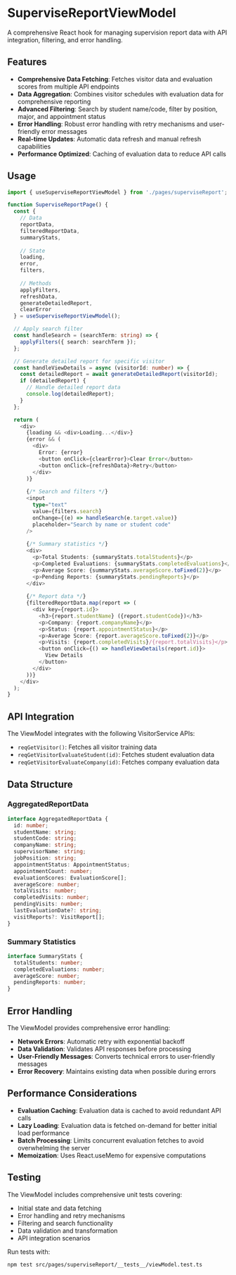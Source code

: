 # SuperviseReportViewModel

A comprehensive React hook for managing supervision report data with API integration, filtering, and error handling.

## Features

- **Comprehensive Data Fetching**: Fetches visitor data and evaluation scores from multiple API endpoints
- **Data Aggregation**: Combines visitor schedules with evaluation data for comprehensive reporting
- **Advanced Filtering**: Search by student name/code, filter by position, major, and appointment status
- **Error Handling**: Robust error handling with retry mechanisms and user-friendly error messages
- **Real-time Updates**: Automatic data refresh and manual refresh capabilities
- **Performance Optimized**: Caching of evaluation data to reduce API calls

## Usage

```typescript
import { useSuperviseReportViewModel } from './pages/superviseReport';

function SuperviseReportPage() {
  const {
    // Data
    reportData,
    filteredReportData,
    summaryStats,
    
    // State
    loading,
    error,
    filters,
    
    // Methods
    applyFilters,
    refreshData,
    generateDetailedReport,
    clearError
  } = useSuperviseReportViewModel();

  // Apply search filter
  const handleSearch = (searchTerm: string) => {
    applyFilters({ search: searchTerm });
  };

  // Generate detailed report for specific visitor
  const handleViewDetails = async (visitorId: number) => {
    const detailedReport = await generateDetailedReport(visitorId);
    if (detailedReport) {
      // Handle detailed report data
      console.log(detailedReport);
    }
  };

  return (
    <div>
      {loading && <div>Loading...</div>}
      {error && (
        <div>
          Error: {error}
          <button onClick={clearError}>Clear Error</button>
          <button onClick={refreshData}>Retry</button>
        </div>
      )}
      
      {/* Search and filters */}
      <input 
        type="text" 
        value={filters.search}
        onChange={(e) => handleSearch(e.target.value)}
        placeholder="Search by name or student code"
      />
      
      {/* Summary statistics */}
      <div>
        <p>Total Students: {summaryStats.totalStudents}</p>
        <p>Completed Evaluations: {summaryStats.completedEvaluations}</p>
        <p>Average Score: {summaryStats.averageScore.toFixed(2)}</p>
        <p>Pending Reports: {summaryStats.pendingReports}</p>
      </div>
      
      {/* Report data */}
      {filteredReportData.map(report => (
        <div key={report.id}>
          <h3>{report.studentName} ({report.studentCode})</h3>
          <p>Company: {report.companyName}</p>
          <p>Status: {report.appointmentStatus}</p>
          <p>Average Score: {report.averageScore.toFixed(2)}</p>
          <p>Visits: {report.completedVisits}/{report.totalVisits}</p>
          <button onClick={() => handleViewDetails(report.id)}>
            View Details
          </button>
        </div>
      ))}
    </div>
  );
}
```

## API Integration

The ViewModel integrates with the following VisitorService APIs:

- `reqGetVisitor()`: Fetches all visitor training data
- `reqGetVisitorEvaluateStudent(id)`: Fetches student evaluation data
- `reqGetVisitorEvaluateCompany(id)`: Fetches company evaluation data

## Data Structure

### AggregatedReportData
```typescript
interface AggregatedReportData {
  id: number;
  studentName: string;
  studentCode: string;
  companyName: string;
  supervisorName: string;
  jobPosition: string;
  appointmentStatus: AppointmentStatus;
  appointmentCount: number;
  evaluationScores: EvaluationScore[];
  averageScore: number;
  totalVisits: number;
  completedVisits: number;
  pendingVisits: number;
  lastEvaluationDate?: string;
  visitReports?: VisitReport[];
}
```

### Summary Statistics
```typescript
interface SummaryStats {
  totalStudents: number;
  completedEvaluations: number;
  averageScore: number;
  pendingReports: number;
}
```

## Error Handling

The ViewModel provides comprehensive error handling:

- **Network Errors**: Automatic retry with exponential backoff
- **Data Validation**: Validates API responses before processing
- **User-Friendly Messages**: Converts technical errors to user-friendly messages
- **Error Recovery**: Maintains existing data when possible during errors

## Performance Considerations

- **Evaluation Caching**: Evaluation data is cached to avoid redundant API calls
- **Lazy Loading**: Evaluation data is fetched on-demand for better initial load performance
- **Batch Processing**: Limits concurrent evaluation fetches to avoid overwhelming the server
- **Memoization**: Uses React.useMemo for expensive computations

## Testing

The ViewModel includes comprehensive unit tests covering:

- Initial state and data fetching
- Error handling and retry mechanisms
- Filtering and search functionality
- Data validation and transformation
- API integration scenarios

Run tests with:
```bash
npm test src/pages/superviseReport/__tests__/viewModel.test.ts
```